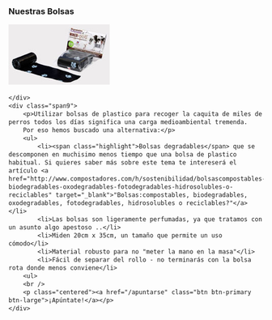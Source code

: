 ### Nuestras Bolsas

<div class="row-fluid">
    <div class="span3">
        <a href="/images/bolsas.jpg" rel="shadowbox[bolsas]"><img class="img-polaroid" src="/images/bolsas_small.jpg" alt="Quita la caquita - Las bolsas" /></a>

    </div>
    <div class="span9">
        <p>Utilizar bolsas de plastico para recoger la caquita de miles de perros todos los días significa una carga medioambiental tremenda.
        Por eso hemos buscado una alternativa:</p>
        <ul>
            <li><span class="highlight">Bolsas degradables</span> que se descomponen en muchisimo menos tiempo que una bolsa de plastico habitual. Si quieres saber más sobre este tema te intereserá el artículo <a href="http://www.compostadores.com/h/sostenibilidad/bolsascompostables-biodegradables-oxodegradables-fotodegradables-hidrosolubles-o-reciclables" target="_blank">"Bolsas:compostables, biodegradables, oxodegradables, fotodegradables, hidrosolubles o reciclables?"</a></li>
            <li>Las bolsas son ligeramente perfumadas, ya que tratamos con un asunto algo apestoso ..</li>
            <li>Miden 20cm x 35cm, un tamaño que permite un uso cómodo</li>
            <li>Material robusto para no "meter la mano en la masa"</li>
            <li>Fácil de separar del rollo - no terminarás con la bolsa rota donde menos conviene</li>
        <ul>
        <br />
        <p class="centered"><a href="/apuntarse" class="btn btn-primary btn-large">¡Apúntate!</a></p>
    </div>
</div>


[title: Nuestras Bolsas]: /
[menu: Nuestras Bolsas]: /
[menu-locgroup: footer1]: /
[order: 20]: /

